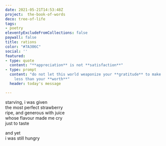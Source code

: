 ```yaml
---
date: 2021-05-21T14:53:48Z
project:  the-book-of-words
deco: tree-of-life
tags:
- poetry
eleventyExcludeFromCollections: false
paywall: false
title: rations
color: "#7A306C"
social: ''
featured:
- type: quote
  content: "**appreciation** is not **satisfaction**"
- type: prompt
  content: "do not let this world weaponize your **gratitude** to make you accept
    less than your **worth**"
  header: today's message

---
```

starving, i was given  
the most perfect strawberry  
ripe, and generous with juice  
whose flavour made me cry  
just to taste

and yet  
i was still hungry